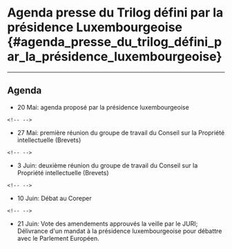 # Agenda presse du Trilog défini par la présidence Luxembourgeoise {#agenda_presse_du_trilog_défini_par_la_présidence_luxembourgeoise}

------------------------------------------------------------------------

## Agenda

-   20 Mai: agenda proposé par la présidence luxembourgeoise

```{=html}
<!-- -->
```
-   27 Mai: première réunion du groupe de travail du Conseil sur la
    Propriété intellectuelle (Brevets)

```{=html}
<!-- -->
```
-   3 Juin: deuxième réunion du groupe de travail du Conseil sur la
    Propriété intellectuelle (Brevets)

```{=html}
<!-- -->
```
-   10 Juin: Débat au Coreper

```{=html}
<!-- -->
```
-   21 Juin: Vote des amendements approuvés la veille par le JURI;
    Délivrance d\'un mandat à la présidence luxembourgeoise pour
    débattre avec le Parlement Européen.
